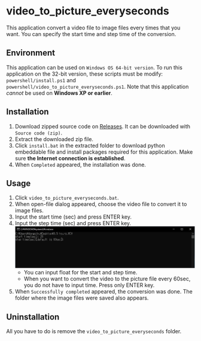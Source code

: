 # video_to_picture_everyseconds
This application convert a video file to image files every times that you want. You can specify the start time and step time of the conversion. 
## Environment
This application can be used on `Windows OS 64-bit version`. To run this application on the 32-bit version, these scripts must be modify: `powershell/install.ps1` and `powershell/video_to_picture_everyseconds.ps1`. Note that this application *cannot* be used on **Windows XP or earlier**. 
## Installation
1. Download zipped source code on [Releases](https://github.com/dongsiku/video_to_picture_everyseconds/releases/latest). It can be downloaded with `Source code (zip)`. 
1. Extract the downloaded zip file. 
1. Click `install.bat` in the extracted folder to download python embeddable file and install packages required for this application. Make sure **the Internet connection is established**. 
1.  When `Completed` appeared, the installation was done. 
## Usage
1. Click `video_to_picture_everyseconds.bat`. 
1. When open-file dialog appeared, choose the video file to convert it to image files. 
1. Input the start time (sec) and press ENTER key. 
1. Input the step time (sec) and press ENTER key. 
![usage_console](readme_figure/usage_console.JPG)
    - You can input float for the start and step time. 
    - When you want to convert the video to the picture file every 60sec, you do not have to input time. Press only ENTER key. 
1. When `Successfully completed` appeared, the conversion was done. The folder where the image files were saved also appears. 
## Uninstallation
All you have to do is remove the `video_to_picture_everyseconds` folder. 